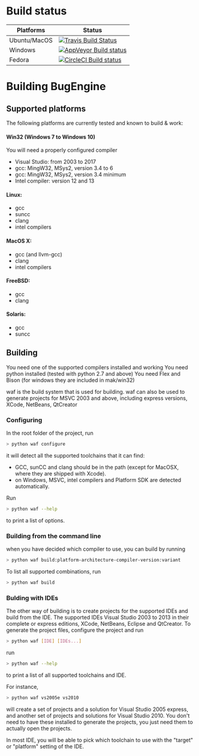 Build status
============
| Platforms    | Status |
| ------------ | ------ |
| Ubuntu/MacOS | [![Travis Build Status](https://travis-ci.org/bugengine/BugEngine.svg?branch=master)](https://travis-ci.org/bugengine/BugEngine) |
| Windows      | [![AppVeyor Build status](https://ci.appveyor.com/api/projects/status/3nlym06xn9528h9e/branch/master?svg=true)](https://ci.appveyor.com/project/bugengine/bugengine/branch/master) |
| Fedora       | [![CircleCI Build status](https://circleci.com/gh/bugengine/BugEngine.svg?style=shield&circle-token=:circle-token)](https://circleci.com/gh/bugengine/BugEngine/) |

Building BugEngine
==================

Supported platforms
-------------------

The following platforms are currently tested and known to build & work:

#### Win32 (Windows 7 to Windows 10)
You will need a properly configured compiler
* Visual Studio: from 2003 to 2017
* gcc: MingW32, MSys2, version 3.4 to 6
* gcc: MingW32, MSys2, version 3.4 minimum
* Intel compiler: version 12 and 13

#### Linux:
* gcc
* suncc
* clang
* intel compilers

#### MacOS X:
* gcc (and llvm-gcc)
* clang
* intel compilers

#### FreeBSD:
* gcc
* clang

#### Solaris:
* gcc
* suncc



## Building

You need one of the supported compilers installed and working
You need python installed (tested with python 2.7 and above)
You need Flex and Bison (for windows they are included in mak/win32)

waf is the build system that is used for building.
waf can also be used to generate projects for MSVC 2003 and above, including express versions, XCode, NetBeans, QtCreator


### Configuring

In the root folder of the project, run
```sh
> python waf configure
```
it will detect all the supported toolchains that it can find:
* GCC, sunCC and clang should be in the path (except for MacOSX, where they are shipped with Xcode).
* on Windows, MSVC, intel compilers and Platform SDK are detected automatically.

Run
```sh
> python waf --help
```
to print a list of options.


### Building from the command line


when you have decided which compiler to use, you can build by running
```sh
> python waf build:platform-architecture-compiler-version:variant
```
To list all supported combinations, run
```sh
> python waf build
```


### Bulding with IDEs

The other way of building is to create projects for the supported IDEs and build from the IDE.
The supported IDEs Visual Studio 2003 to 2013 in their complete or express editions, XCode, NetBeans, Eclipse and QtCreator.
To generate the project files, configure the project and run
```sh
> python waf [IDE] [IDEs...]
```
run
```sh
> python waf --help
```
to print a list of all supported toolchains and IDE.

For instance,
```sh
> python waf vs2005e vs2010
```
will create a set of projects and a solution for Visual Studio 2005 express, and another set of projects and solutions for Visual Studio 2010.
You don't need to have these installed to generate the projects, you just need them to actually open the projects.

In most IDE, you will be able to pick which toolchain to use with the "target" or "platform" setting of the IDE.

